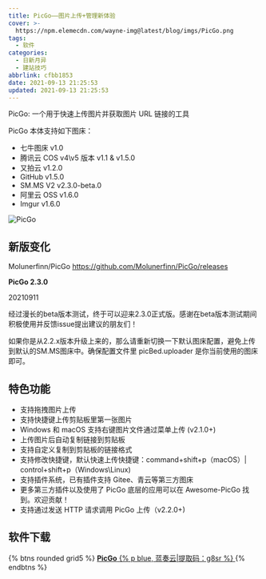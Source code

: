 ```yaml
---
title: PicGo——图片上传+管理新体验
cover: >-
  https://npm.elemecdn.com/wayne-img@latest/blog/imgs/PicGo.png
tags:
  - 软件
categories:
  - 日新月异
  - 建站技巧
abbrlink: cfbb1853
date: 2021-09-13 21:25:53
updated: 2021-09-13 21:25:53
---
```

PicGo: 一个用于快速上传图片并获取图片 URL 链接的工具

PicGo 本体支持如下图床：

- 七牛图床 v1.0
- 腾讯云 COS v4\v5 版本 v1.1 & v1.5.0
- 又拍云 v1.2.0
- GitHub v1.5.0
- SM.MS V2 v2.3.0-beta.0
- 阿里云 OSS v1.6.0
- Imgur v1.6.0

 ![PicGo](https://npm.elemecdn.com/wayne-img@latest/blog/imgs/PicGo.png) 

## 新版变化
Molunerfinn/PicGo
https://github.com/Molunerfinn/PicGo/releases

 **PicGo 2.3.0** 

20210911

经过漫长的beta版本测试，终于可以迎来2.3.0正式版。感谢在beta版本测试期间积极使用并反馈issue提出建议的朋友们！

如果你是从2.2.x版本升级上来的，那么请重新切换一下默认图床配置，避免上传到默认的SM.MS图床中。确保配置文件里 picBed.uploader 是你当前使用的图床即可。

## 特色功能

- 支持拖拽图片上传
- 支持快捷键上传剪贴板里第一张图片
- Windows 和 macOS 支持右键图片文件通过菜单上传 (v2.1.0+)
- 上传图片后自动复制链接到剪贴板
- 支持自定义复制到剪贴板的链接格式
- 支持修改快捷键，默认快速上传快捷键：command+shift+p（macOS）| control+shift+p（Windows\Linux)
- 支持插件系统，已有插件支持 Gitee、青云等第三方图床
- 更多第三方插件以及使用了 PicGo 底层的应用可以在 Awesome-PicGo 找到。欢迎贡献！
- 支持通过发送 HTTP 请求调用 PicGo 上传（v2.2.0+)

## 软件下载

{% btns rounded grid5 %}
<a href='https://waynewu.lanzoui.com/b016repyd'>
  <i class='fas fa-download'></i>
  <b>PicGo</b>
  {% p blue, 蓝奏云|提取码：g8sr %}
</a>
{% endbtns %}